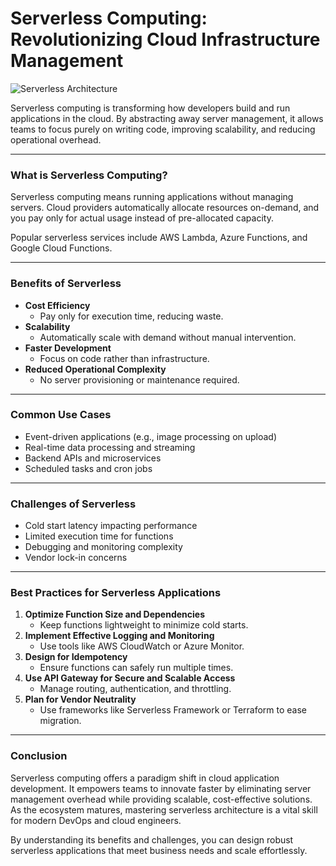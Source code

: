 # Serverless Computing: Revolutionizing Cloud Infrastructure Management

![Serverless Architecture](https://www.cloudnowtech.com/blog/wp-content/uploads/2019/10/Serverless-1140-x-760.png)

Serverless computing is transforming how developers build and run applications in the cloud. By abstracting away server management, it allows teams to focus purely on writing code, improving scalability, and reducing operational overhead.

---

### **What is Serverless Computing?**

Serverless computing means running applications without managing servers. Cloud providers automatically allocate resources on-demand, and you pay only for actual usage instead of pre-allocated capacity.

Popular serverless services include AWS Lambda, Azure Functions, and Google Cloud Functions.

---

### **Benefits of Serverless**

- **Cost Efficiency**
  - Pay only for execution time, reducing waste.
- **Scalability**
  - Automatically scale with demand without manual intervention.
- **Faster Development**
  - Focus on code rather than infrastructure.
- **Reduced Operational Complexity**
  - No server provisioning or maintenance required.

---

### **Common Use Cases**

- Event-driven applications (e.g., image processing on upload)
- Real-time data processing and streaming
- Backend APIs and microservices
- Scheduled tasks and cron jobs

---

### **Challenges of Serverless**

- Cold start latency impacting performance
- Limited execution time for functions
- Debugging and monitoring complexity
- Vendor lock-in concerns

---

### **Best Practices for Serverless Applications**

1. **Optimize Function Size and Dependencies**
   - Keep functions lightweight to minimize cold starts.
2. **Implement Effective Logging and Monitoring**
   - Use tools like AWS CloudWatch or Azure Monitor.
3. **Design for Idempotency**
   - Ensure functions can safely run multiple times.
4. **Use API Gateway for Secure and Scalable Access**
   - Manage routing, authentication, and throttling.
5. **Plan for Vendor Neutrality**
   - Use frameworks like Serverless Framework or Terraform to ease migration.

---

### **Conclusion**

Serverless computing offers a paradigm shift in cloud application development. It empowers teams to innovate faster by eliminating server management overhead while providing scalable, cost-effective solutions. As the ecosystem matures, mastering serverless architecture is a vital skill for modern DevOps and cloud engineers.

By understanding its benefits and challenges, you can design robust serverless applications that meet business needs and scale effortlessly.
